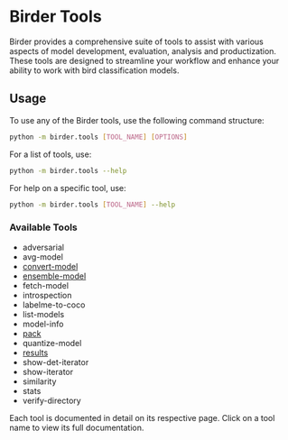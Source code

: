 # Birder Tools

Birder provides a comprehensive suite of tools to assist with various aspects of model development, evaluation, analysis and productization. These tools are designed to streamline your workflow and enhance your ability to work with bird classification models.

## Usage

To use any of the Birder tools, use the following command structure:

```sh
python -m birder.tools [TOOL_NAME] [OPTIONS]
```

For a list of tools, use:

```sh
python -m birder.tools --help
```

For help on a specific tool, use:

```sh
python -m birder.tools [TOOL_NAME] --help
```

### Available Tools

- adversarial
- avg-model
- [convert-model](convert-model.md)
- [ensemble-model](ensemble-model.md)
- fetch-model
- introspection
- labelme-to-coco
- list-models
- model-info
- [pack](pack.md)
- quantize-model
- [results](results.md)
- show-det-iterator
- show-iterator
- similarity
- stats
- verify-directory

Each tool is documented in detail on its respective page. Click on a tool name to view its full documentation.
